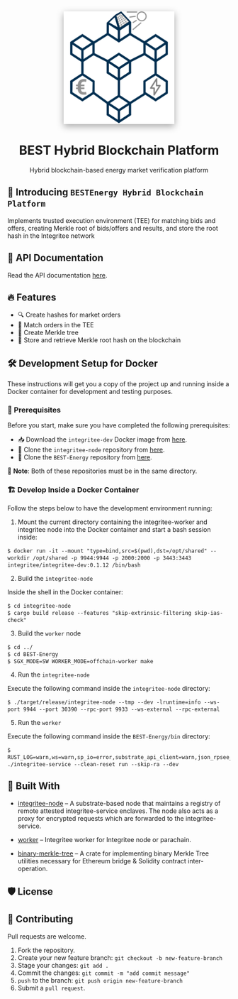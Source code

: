 <div align="center">
   <p>
      <a href="#" >
      <img src="docs/images/BEST_Logo.png" alt="logo" style= "width: 250px;box-shadow: rgba(0, 0, 0, 0.35) 0px 5px 15px;"/>
      </a>
   <p/>
   <h1 style="border-bottom: none">
      BEST Hybrid Blockchain Platform
   </h1>
   <p>Hybrid blockchain-based energy market verification platform
   <p/>
</div>

## 👋 Introducing `BESTEnergy Hybrid Blockchain Platform`

Implements trusted execution environment (TEE) for matching bids and offers, creating Merkle root of bids/offers and results, and store the root hash in the Integritee network

## 📗 API Documentation

Read the API documentation [here](docs/API.md).

## 🔥 Features

-   🔍 Create hashes for market orders
-   🤝 Match orders in the TEE
-   🌳 Create Merkle tree
-   💾 Store and retrieve Merkle root hash on the blockchain

## 🛠️ Development Setup for Docker

These instructions will get you a copy of the project up and running inside a Docker container for development and testing purposes.

### 📌 Prerequisites

Before you start, make sure you have completed the following prerequisites:

-   📥 Download the `integritee-dev` Docker image from [here](https://hub.docker.com/r/integritee/integritee-dev).
-   🔗 Clone the `integritee-node` repository from [here](https://github.com/integritee-network/integritee-node).
-   🔗 Clone the `BEST-Energy` repository from [here](https://github.com/olisystems/BEST-Energy).

📝 **Note**: Both of these repositories must be in the same directory.

### 🏗️ Develop Inside a Docker Container

Follow the steps below to have the development environment running:

1. Mount the current directory containing the integritee-worker and integritee node into the Docker container and start a bash session inside:

```
$ docker run -it --mount "type=bind,src=$(pwd),dst=/opt/shared" --workdir /opt/shared -p 9944:9944 -p 2000:2000 -p 3443:3443 integritee/integritee-dev:0.1.12 /bin/bash
```

2. Build the `integritee-node`

Inside the shell in the Docker container:

```
$ cd integritee-node
$ cargo build release --features "skip-extrinsic-filtering skip-ias-check"
```

3. Build the `worker` node

```
$ cd ../
$ cd BEST-Energy
$ SGX_MODE=SW WORKER_MODE=offchain-worker make
```

4. Run the `integritee-node`

Execute the following command inside the `integritee-node` directory:

```
$ ./target/release/integritee-node --tmp --dev -lruntime=info --ws-port 9944 --port 30390 --rpc-port 9933 --ws-external --rpc-external
```

5. Run the `worker`

Execute the following command inside the `BEST-Energy/bin` directory:

```
$ RUST_LOG=warn,ws=warn,sp_io=error,substrate_api_client=warn,json_rpsee_ws_client=warn,jsonrpsee_ws_server=warn,enclave_runtime=warn,ingegritee_service=warn,ita_stf=debug ./integritee-service --clean-reset run --skip-ra --dev
```

## 🍔 Built With

-   [integritee-node](https://github.com/integritee-network/integritee-node) – A substrate-based node that maintains a registry of remote attested integritee-service enclaves. The node also acts as a proxy for encrypted requests which are forwarded to the integritee-service.

-   [worker](https://github.com/miguelmota/merkletreejs) – Integritee worker for Integritee node or parachain.

-   [binary-merkle-tree](https://docs.rs/binary-merkle-tree/5.0.0/binary_merkle_tree/) – A crate for implementing binary Merkle Tree utilities necessary for Ethereum bridge & Solidity contract inter-operation.

## 🛡️ License

## 🤝 Contributing

Pull requests are welcome.

1. Fork the repository.
2. Create your new feature branch: `git checkout -b new-feature-branch`
3. Stage your changes: `git add .`
4. Commit the changes: `git commit -m "add commit message"`
5. `push` to the branch: `git push origin new-feature-branch`
6. Submit a `pull request`.
